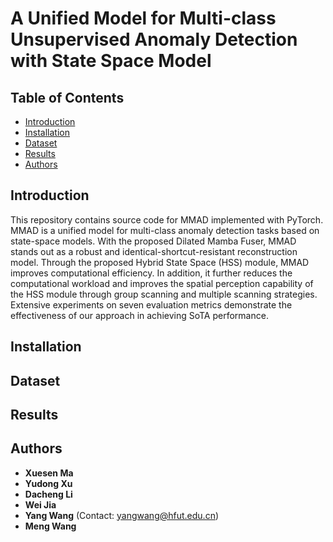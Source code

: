 # A Unified Model for Multi-class Unsupervised Anomaly Detection with State Space Model

## Table of Contents
- [Introduction](#introduction)
- [Installation](#installation)
- [Dataset](#dataset)
- [Results](#results)
- [Authors](#authors)

## Introduction
This repository contains source code for MMAD implemented with PyTorch. MMAD is a unified model for multi-class anomaly detection tasks based on state-space models. With the proposed Dilated Mamba Fuser, MMAD stands out as a robust and identical-shortcut-resistant reconstruction model. Through the proposed Hybrid State Space (HSS) module, MMAD improves computational efficiency. In addition, it further reduces the computational workload and improves the spatial perception capability of the HSS module through group scanning and multiple scanning strategies. Extensive experiments on seven evaluation metrics demonstrate the effectiveness of our approach in achieving SoTA performance.

## Installation

## Dataset

## Results

## Authors
- **Xuesen Ma**
- **Yudong Xu**
- **Dacheng Li**
- **Wei Jia**
- **Yang Wang** (Contact: [yangwang@hfut.edu.cn](mailto:yangwang@hfut.edu.cn))
- **Meng Wang**




